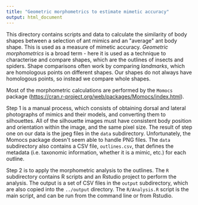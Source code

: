 ```yaml
---
title: "Geometric morphometrics to estimate mimetic accuracy"
output: html_document
---
```


This directory contains scripts and data to calculate the similarity
of body shapes between a selection of ant mimics and an "average" ant
body shape. This is used as a measure of mimetic accuracy. _Geometric
morphometrics_ is a broad term - here it is used as a technique to
characterise and compare shapes, which are the outlines of insects and
spiders. Shape comparisons often work by comparing _landmarks_, which
are homologous points on different shapes. Our shapes do not always
have homologous points, so instead we compare whole shapes.

Most of the morphometric calculations are performed by the `Momocs`
package (https://cran.r-project.org/web/packages/Momocs/index.html).

Step 1 is a manual process, which consists of obtaining dorsal and
lateral photographs of mimics and their models, and converting them to
silhouettes. All of the silhouette images must have consistent body
position and orientation within the image, and the same pixel
size. The result of step one on our data is the jpeg files in the
`data` subdirectory. Unfortunately, the Momocs package doesn't seem
able to handle PNG files. The `data` subdirectory also contains a CSV
file, `outlines.csv`, that defines the metadata (i.e. taxonomic
information, whether it is a mimic, etc.) for each outline.

Step 2 is to apply the morphometric analysis to the outlines. The `R`
subdirectory contains R scripts and an Rstudio project to perform the
analysis. The output is a set of CSV files in the `output`
subdirectory, which are also copied into the `../output`
directory. The `R/Analysis.R` script is the main script, and can be
run from the command line or from Rstudio.